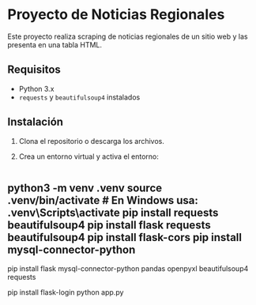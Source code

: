 # Proyecto de Noticias Regionales

Este proyecto realiza scraping de noticias regionales de un sitio web y las presenta en una tabla HTML.

## Requisitos

- Python 3.x
- `requests` y `beautifulsoup4` instalados

## Instalación

1. Clona el repositorio o descarga los archivos.
2. Crea un entorno virtual y activa el entorno:

   ```bash
python3 -m venv .venv
source .venv/bin/activate  # En Windows usa: .venv\Scripts\activate
pip install requests beautifulsoup4
pip install flask requests beautifulsoup4
pip install flask-cors
pip install mysql-connector-python
------------------------------------
pip install flask mysql-connector-python pandas openpyxl beautifulsoup4 requests

pip install flask-login
python app.py



